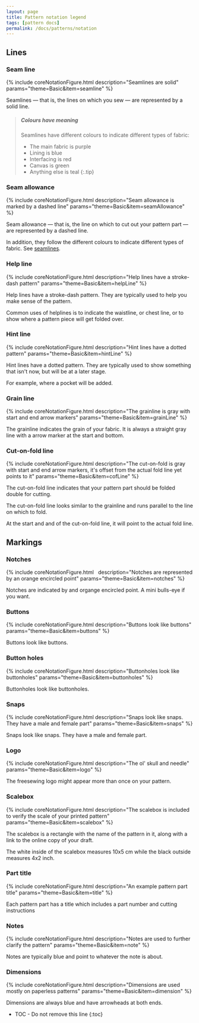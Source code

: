 ```yaml
---
layout: page
title: Pattern notation legend
tags: [pattern docs]
permalink: /docs/patterns/notation
---
```


## Lines

### Seam line

{% include coreNotationFigure.html
    description="Seamlines are solid"
    params="theme=Basic&item=seamline"
%}

Seamlines &mdash; that is, the lines on which you sew &mdash; are represented by a solid line.

> ##### Colours have meaning
> Seamlines have different colours to indicate different types of fabric:
> 
>  - The main fabric is purple
>  - Lining is blue
>  - Interfacing is red
>  - Canvas is green
>  - Anything else is teal
{:.tip}

### Seam allowance

{% include coreNotationFigure.html
    description="Seam allowance is marked by a dashed line"
    params="theme=Basic&item=seamAllowance"
%}

Seam allowance &mdash; that is, the line on which to cut out your pattern part &mdash; are represented by a dashed line.

In addition, they follow the different colours to indicate different types of fabric. See [seamlines](#seam-line).

### Help line

{% include coreNotationFigure.html
    description="Help lines have a stroke-dash pattern"
    params="theme=Basic&item=helpLine"
%}

Help lines have a stroke-dash pattern. They are typically used to help you make sense of the pattern.

Common uses of helplines is to indicate the waistline, or chest line, or to show where a pattern piece will
get folded over.

### Hint line

{% include coreNotationFigure.html
    description="Hint lines have a dotted pattern"
    params="theme=Basic&item=hintLine"
%}

Hint lines have a dotted pattern. They are typically used to show something that isn't now, but will be at a later stage.

For example, where a pocket will be added.

### Grain line

{% include coreNotationFigure.html
    description="The grainline is gray with start and end arrow markers"
    params="theme=Basic&item=grainLine"
%}

The grainline indicates the grain of your fabric. It is always a straight gray line with a arrow marker at the start and bottom.

### Cut-on-fold line

{% include coreNotationFigure.html
    description="The cut-on-fold is gray with start and end arrow markers, it's offset from the actual fold line yet points to it"
    params="theme=Basic&item=cofLine"
%}

The cut-on-fold line indicates that your pattern part should be folded double for cutting.

The cut-on-fold line looks similar to the grainline and runs parallel to the line on which to fold.

At the start and and of the cut-on-fold line, it will point to the actual fold line.

## Markings

### Notches

{% include coreNotationFigure.html
    description="Notches are represented by an orange encircled point"
    params="theme=Basic&item=notches"
%}

Notches are indicated by and organge encircled point. A mini bulls-eye if you want.

### Buttons

{% include coreNotationFigure.html
    description="Buttons look like buttons"
    params="theme=Basic&item=buttons"
%}

Buttons look like buttons.

### Button holes

{% include coreNotationFigure.html
    description="Buttonholes look like buttonholes"
    params="theme=Basic&item=buttonholes"
%}

Buttonholes look like buttonholes.

### Snaps

{% include coreNotationFigure.html
    description="Snaps look like snaps. They have a male and female part"
    params="theme=Basic&item=snaps"
%}

Snaps look like snaps. They have a male and female part.

### Logo

{% include coreNotationFigure.html
    description="The ol' skull and needle"
    params="theme=Basic&item=logo"
%}

The freesewing logo might appear more than once on your pattern.

### Scalebox

{% include coreNotationFigure.html
    description="The scalebox is included to verify the scale of your printed pattern"
    params="theme=Basic&item=scalebox"
%}

The scalebox is a rectangle with the name of the pattern in it, along with a link to the online copy of your draft.

The white inside of the scalebox measures 10x5 cm while the black outside measures 4x2 inch.

### Part title

{% include coreNotationFigure.html
    description="An example pattern part title"
    params="theme=Basic&item=title"
%}

Each pattern part has a title which includes a part number and cutting instructions

### Notes

{% include coreNotationFigure.html
    description="Notes are used to further clarify the pattern"
    params="theme=Basic&item=note"
%}

Notes are typically blue and point to whatever the note is about.

### Dimensions

{% include coreNotationFigure.html
    description="Dimensions are used mostly on paperless patterns"
    params="theme=Basic&item=dimension"
%}

Dimensions are always blue and have arrowheads at both ends.



* TOC - Do not remove this line
{:toc}


